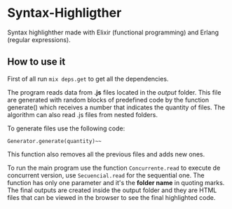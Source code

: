 # Syntax-Highligther
Syntax highlighther made with Elixir (functional programming) and Erlang (regular expressions).

## How to use it
First of all run ```mix deps.get``` to get all the dependencies.

The program reads data from **.js** files located in the *output* folder. This file are generated with random blocks of predefined code by the function generate() which receives a number that indicates the quantity of files. The algorithm can also read .js files from nested folders.

To generate files use the following code:
````
Generator.generate(quantity)~~
````
This function also removes all the previous files and adds new ones.

To run the main program use the function ```Concurrente.read``` to execute de concurrent version, use  ```Secuencial.read``` for the sequential one. The function has only one parameter and it's the **folder name** in quoting marks. The final outputs are created inside the output folder and they are HTML files that can be viewed in the browser to see the final highlighted code.